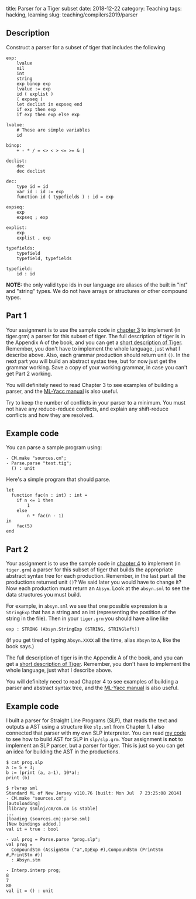 title: Parser for a Tiger subset
date: 2018-12-22
category: Teaching
tags: hacking, learning
slug: teaching/compilers2019/parser

## Description

Construct a parser for a subset of tiger that includes the following

```
exp:
	lvalue
	nil
	int
	string
	exp binop exp
	lvalue := exp
	id ( explist )
	( expseq )
	let declist in expseq end
	if exp then exp
	if exp then exp else exp

lvalue:
	# These are simple variables
	id

binop:
	+ - * / = <> < > <= >= & |

declist:
	dec
	dec declist
		
dec: 
	type id = id
	var id : id := exp
	function id ( typefields ) : id = exp

expseq:
    exp
	expseq ; exp

explist:
	exp
	explist , exp

typefields:
	typefield
	typefield, typefields

typefield:
	id : id
```
	
**NOTE:** the only valid type ids in our language are aliases of the
built in "int" and "string" types. We do not have arrays or structures
or other compound types.

## Part 1

Your assignment is to use the sample code in
[chapter 3](https://www.cs.princeton.edu/~appel/modern/ml/chap3/) to
implement (in tiger.grm) a parser for this subset of tiger. The full
description of tiger is in the Appendix A of the book, and you can get
a
[short description of Tiger](http://www.cs.columbia.edu/~sedwards/classes/2002/w4115/tiger.pdf). Remember,
you don't have to implement the whole language, just what I describe
above. Also, each grammar production should return unit `()`. In the next part you will build an abstract systax tree, but for now just get the grammar working. Save a copy of your working grammar, in case you can't get Part 2 working.

You will definitely need to read Chapter 3 to see examples of building
a parser, and the [ML-Yacc manual](http://www.smlnj.org/doc/ML-Yacc/)
is also useful.

Try to keep the number of conflicts in your parser to a minimum. You
must not have any reduce-reduce conflicts, and explain any
shift-reduce conflicts and how they are resolved.

## Example code

You can parse a sample program using:

```
- CM.make "sources.cm";
- Parse.parse "test.tig";
  () : unit
```

Here's a simple program that should parse.

```
let
  function fac(n : int) : int =
	if n <= 1 then
		1
	else
		n * fac(n - 1)
in
	fac(5)
end
```

## Part 2


Your assignment is to use the sample code in
[chapter 4](https://www.cs.princeton.edu/~appel/modern/ml/chap4/) to
implement (in `tiger.grm`) a parser for this subset of tiger that
builds the appropriate abstract syntax tree for each
production. Remember, in the last part all the productions
returned unit `()`?  We said later you would have to change it? Now
each production must return an `Absyn`. Look at the `absyn.sml` to see
the data structures you must build.

For example, in `absyn.sml` we see that one possible expression is a
`StringExp` that has a string and an int (representing the postition
of the string in the file). Then in your `tiger.grm` you should have a line like

```
exp : STRING (Absyn.StringExp (STRING, STRINGleft))
```

(if you get tired of typing `Absyn.XXXX` all the time, alias `Absyn`
to `A`, like the book says.)

The full description of tiger is in the Appendix A of the book, and
you can get a
[short description of Tiger](http://www.cs.columbia.edu/~sedwards/classes/2002/w4115/tiger.pdf). Remember,
you don't have to implement the whole language, just what I describe
above.

You will definitely need to read Chapter 4 to see examples of building
a parser and abstract syntax tree, and the
[ML-Yacc manual](http://www.smlnj.org/doc/ML-Yacc/) is also useful.

## Example code

I built a parser for Straight Line Programs (SLP), that reads the text
and outputs a AST using a structure like `slp.sml` from Chapter 1. I
also connected that parser with my own SLP interpreter. You can read
[my code](https://github.com/humberto-ortiz/compilers-2017) to see how
to build AST for SLP in `slp/slp.grm`. Your assignment is **not** to
implement an SLP parser, but a parser for tiger. This is just so you
can get an idea for building the AST in the productions.

```
$ cat prog.slp
a := 5 + 3;
b := (print (a, a-1), 10*a);
print (b)

$ rlwrap sml
Standard ML of New Jersey v110.76 [built: Mon Jul  7 23:25:08 2014]
- CM.make "sources.cm";
[autoloading]
[library $smlnj/cm/cm.cm is stable]
...
[loading (sources.cm):parse.sml]
[New bindings added.]
val it = true : bool

- val prog = Parse.parse "prog.slp";
val prog =
  CompoundStm (AssignStm ("a",OpExp #),CompoundStm (PrintStm #,PrintStm #))
  : Absyn.stm

- Interp.interp prog;
8
7
80
val it = () : unit
```

